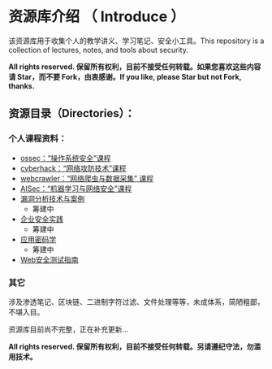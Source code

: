 # 资源库介绍 （ Introduce ）

该资源库用于收集个人的教学讲义、学习笔记、安全小工具。This repository is a collection of lectures, notes, and tools about security.

**All rights reserved. 保留所有权利，目前不接受任何转载。如果您喜欢这些内容请 Star，而不要 Fork，由衷感谢。If you like, please Star but not Fork, thanks.**

## 资源目录（Directories）：

### 个人课程资料：

- [ossec：“操作系统安全”课程](https://github.com/hhhparty/security/tree/master/courses/ossec)
- [cyberhack：“网络攻防技术”课程](https://github.com/hhhparty/security/tree/master/courses/cyberhack)
- [webcrawler：“网络爬虫与数据采集” 课程](https://github.com/hhhparty/security/tree/master/courses/webcrawler)
- [AISec：“机器学习与网络安全”课程](https://github.com/hhhparty/security/tree/master/courses/aiSec)
- [漏洞分析技术与案例](https://github.com/hhhparty/security/tree/master/courses/vulanalyse)
  - 筹建中
- [企业安全实践](https://github.com/hhhparty/security/tree/master/courses/entsecinaction)
  - 筹建中
- [应用密码学](https://github.com/hhhparty/security/tree/master/courses/crypinaction)
  - 筹建中
- [Web安全测试指南](https://github.com/hhhparty/security/tree/master/courses/webtestguide)

### 其它

涉及渗透笔记、区块链、二进制字符过滤、文件处理等等，未成体系，简陋粗鄙，不堪入目。

资源库目前尚不完整，正在补充更新...

**All rights reserved. 保留所有权利，目前不接受任何转载。另请遵纪守法，勿滥用技术。**

